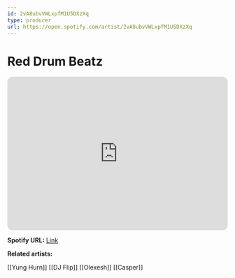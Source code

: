 ```yaml
---
id: 2vA8ubvVWLxpfM1U5DXzXq
type: producer
url: https://open.spotify.com/artist/2vA8ubvVWLxpfM1U5DXzXq
---
```

# Red Drum Beatz

<iframe style="border-radius:12px" src="https://open.spotify.com/embed/artist/2vA8ubvVWLxpfM1U5DXzXq" width="100%" height="352" frameBorder="0" allowfullscreen="" allow="autoplay; clipboard-write; encrypted-media; fullscreen; picture-in-picture" loading="lazy"></iframe>

**Spotify URL:** [Link](https://open.spotify.com/artist/2vA8ubvVWLxpfM1U5DXzXq)

**Related artists:**

[[Yung Hurn]]
[[DJ Flip]]
[[Olexesh]]
[[Casper]]
